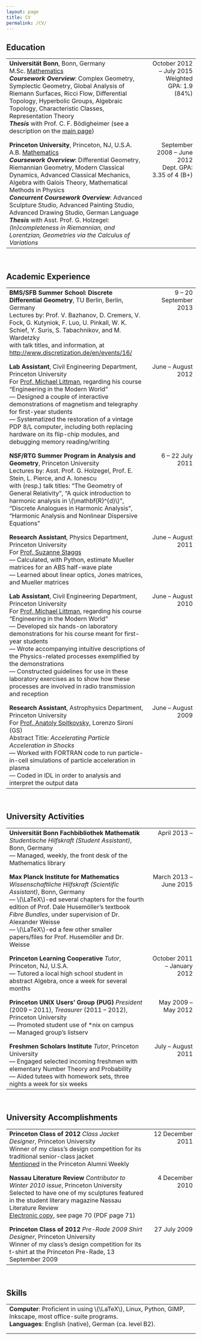 ```yaml
---
layout: page
title: CV
permalink: /CV/
---
```


<h2>Education</h2>
<p>
<table style="width:100%;border-collapse:collapse;">
<tr>
  <td style="width:75%;vertical-align:top;text-align:left;padding-bottom:15px;">
  <b>Universität Bonn</b>, Bonn, Germany<br>
  M.Sc. <a href="http://www.mathematics.uni-bonn.de/">Mathematics</a><br>
  <b><i>Coursework Overview</i></b>: Complex Geometry, Symplectic Geometry, Global Analysis of Riemann Surfaces, Ricci Flow, Differential Topology, Hyperbolic Groups, Algebraic Topology, Characteristic Classes, Representation Theory<br>
  <b><i>Thesis</i></b> with Prof. C. F. Bödigheimer (see a description on the <a href="/index.html">main page</a>)
  </td>
  <td style="width:25%;vertical-align:top;text-align:right;">
  October 2012 – July 2015<br>
  Weighted GPA: 1.9 (84%)
  </td>
</tr>
<tr>
  <td style="width:75%;vertical-align:top;text-align:left;">
  <b>Princeton University</b>, Princeton, NJ, U.S.A.<br>
  A.B. <a href="http://www.math.princeton.edu/">Mathematics</a><br>
  <b><i>Coursework Overview</i></b>: Differential Geometry, Riemannian Geometry, Modern Classical Dynamics, Advanced Classical Mechanics, Algebra with Galois Theory, Mathematical Methods in Physics<br>
  <b><i>Concurrent Coursework Overview</i></b>: Advanced Sculpture Studio, Advanced Painting Studio, Advanced Drawing Studio, German Language<br>
  <b><i>Thesis</i></b> with Asst. Prof. G. Holzegel: <i>(In)completeness in Riemannian, and Lorentzian, Geometries via the Calculus
of Variations</i>
  </td>
  <td style="width:25%;vertical-align:top;text-align:right;">
  September 2008 – June 2012<br>
  Dept. GPA: 3.35 of 4 (B+)
  </td>
</tr>
</table>
</p>
<br>

<h2>Academic Experience</h2>
<p>
<table style="width:100%;border-collapse:collapse;">
<tr>
  <td style="width:75%;vertical-align:top;text-align:left;padding-bottom:15px;">
  <b>BMS/SFB Summer School: Discrete Differential Geometry</b>, TU Berlin, Berlin, Germany<br>
  Lectures by: Prof. V. Bazhanov, D. Cremers, V. Fock, G. Kutyniok, F. Luo, U. Pinkall, W. K. Schief, Y. Suris, S. Tabachnikov, and M. Wardetzky<br>
  with talk titles, and information, at <a href="http://www.discretization.de/en/events/16/">http://www.discretization.de/en/events/16/</a>
  </td>
  <td style="width:25%;vertical-align:top;text-align:right;">
  9 – 20 September 2013
  </td>
</tr>
<tr>
  <td style="width:75%;vertical-align:top;text-align:left;padding-bottom:15px;">
  <b>Lab Assistant</b>, Civil Engineering Department, Princeton University<br>
For <a href="http://www.princeton.edu/~mlittman/">Prof. Michael Littman</a>, regarding his course “Engineering in the Modern World”<br>
— Designed a couple of interactive demonstrations of magnetism and telegraphy for first-year students<br>
— Systematized the restoration of a vintage PDP 8/L computer, including both replacing hardware on its flip-chip modules, and debugging memory reading/writing
  </td>
  <td style="width:25%;vertical-align:top;text-align:right;">
  June – August 2012
  </td>
</tr>
<tr>
  <td style="width:75%;vertical-align:top;text-align:left;padding-bottom:15px;">
  <b>NSF/RTG Summer Program in Analysis and Geometry</b>, Princeton University<br>
  Lectures by: Asst. Prof. G. Holzegel, Prof. E. Stein, L. Pierce, and A. Ionescu<br>
  with (resp.) talk titles: “The Geometry of General Relativity”, “A quick introduction to harmonic analysis in \(\mathbf{R}^{d}\)”, “Discrete Analogues in Harmonic Analysis”, “Harmonic Analysis and Nonlinear Dispersive Equations”
  </td>
  <td style="width:25%;vertical-align:top;text-align:right;">
  6 – 22 July 2011
  </td>
</tr>
<tr>
  <td style="width:75%;vertical-align:top;text-align:left;padding-bottom:15px;">
  <b>Research Assistant</b>, Physics Department, Princeton University<br>
  For <a href="http://www.princeton.edu/physics/people/display_person.xml?netid=staggs">Prof. Suzanne Staggs</a><br>
  — Calculated, with Python, estimate Mueller matrices for an ABS half-wave plate<br>
  — Learned about linear optics, Jones matrices, and Mueller matrices
  </td>
  <td style="width:25%;vertical-align:top;text-align:right;">
  June – August 2011
  </td>
</tr>
<tr>
  <td style="width:75%;vertical-align:top;text-align:left;padding-bottom:15px;">
  <b>Lab Assistant</b>, Civil Engineering Department, Princeton University<br>
  For <a href="http://www.princeton.edu/~mlittman/">Prof. Michael Littman</a>, regarding his course “Engineering in the Modern World”<br>
  — Developed six hands-on laboratory demonstrations for his course meant for first-year students<br>
  — Wrote accompanying intuitive descriptions of the Physics-related processes exemplified by the demonstrations<br>
  — Constructed guidelines for use in these laboratory exercises as to show how these processes are involved in radio transmission and reception
  </td>
  <td style="width:25%;vertical-align:top;text-align:right;">
  June – August 2010
  </td>
</tr>
<tr>
  <td style="width:75%;vertical-align:top;text-align:left;">
  <b>Research Assistant</b>, Astrophysics Department, Princeton University<br>
  For <a href="http://www.astro.princeton.edu/~anatoly/">Prof. Anatoly Spitkovsky</a>, Lorenzo Sironi (GS)<br>
  Abstract Title: <i>Accelerating Particle Acceleration in Shocks</i><br>
  — Worked with FORTRAN code to run particle-in-cell simulations of particle acceleration in plasma<br>
  — Coded in IDL in order to analysis and interpret the output data
  </td>
  <td style="width:25%;vertical-align:top;text-align:right;">
  June – August 2009
  </td>
</tr>
</table>
</p>
<br>

<h2>University Activities</h2>
<p>
<table style="width:100%;border-collapse:collapse;">
<tr>
  <td style="width:75%;vertical-align:top;text-align:left;padding-bottom:15px;">
  <b>Universität Bonn Fachbibliothek Mathematik</b> <i>Studentische Hilfskraft (Student Assistant)</i>, Bonn, Germany<br>
  — Managed, weekly, the front desk of the Mathematics library
  </td>
  <td style="width:25%;vertical-align:top;text-align:right;">
  April 2013 –
  </td>
</tr>
<tr>
  <td style="width:75%;vertical-align:top;text-align:left;padding-bottom:15px;">
  <b>Max Planck Institute for Mathematics</b> <i>Wissenschaftliche Hilfskraft (Scientific Assistant)</i>, Bonn, Germany<br>
  — \(\LaTeX\)-ed several chapters for the fourth edition of Prof. Dale Husemöller’s textbook <i>Fibre Bundles</i>, under supervision of Dr. Alexander Weisse<br>
  — \(\LaTeX\)-ed a few other smaller papers/files for Prof. Husemöller and Dr. Weisse
  </td>
  <td style="width:25%;vertical-align:top;text-align:right;">
  March 2013 – June 2015
  </td>
</tr>
<tr>
  <td style="width:75%;vertical-align:top;text-align:left;padding-bottom:15px;">
  <b>Princeton Learning Cooperative</b> <i>Tutor</i>, Princeton, NJ, U.S.A.<br>
  — Tutored a local high school student in abstract Algebra, once a week for several months
  </td>
  <td style="width:25%;vertical-align:top;text-align:right;">
  October 2011 – January 2012
  </td>
</tr>
<tr>
  <td style="width:75%;vertical-align:top;text-align:left;padding-bottom:15px;">
  <b>Princeton UNIX Users’ Group (PUG)</b> <i>President</i> (2009 – 2011), <i>Treasurer</i> (2011 – 2012), Princeton University<br>
  — Promoted student use of *nix on campus<br>
  — Managed group’s listserv
  </td>
  <td style="width:25%;vertical-align:top;text-align:right;">
  May 2009 – May 2012
  </td>
</tr>
<tr>
  <td style="width:75%;vertical-align:top;text-align:left;">
  <b>Freshmen Scholars Institute</b> <i>Tutor</i>, Princeton University<br>
  — Engaged selected incoming freshmen with elementary Number Theory and Probability<br>
  — Aided tutees with homework sets, three nights a week for six weeks
  </td>
  <td style="width:25%;vertical-align:top;text-align:right;">
  July – August 2011
  </td>
</tr>
</table>
</p>
<br>

<h2>University Accomplishments</h2>
<p>
<table style="width:100%;border-collapse:collapse;">
<tr>
  <td style="width:75%;vertical-align:top;text-align:left;padding-bottom:15px;">
  <b>Princeton Class of 2012</b> <i>Class Jacket Designer</i>, Princeton University<br>
  Winner of my class’s design competition for its traditional senior-class jacket<br>
  <a href="http://blogs.princeton.edu/paw/2012/05/a_century_after.html">Mentioned</a> in the Princeton Alumni Weekly
  </td>
  <td style="width:25%;vertical-align:top;text-align:right;">
  12 December 2011
  </td>
</tr>
<tr>
  <td style="width:75%;vertical-align:top;text-align:left;padding-bottom:15px;">
  <b>Nassau Literature Review</b> <i>Contributor to Winter 2010 issue</i>, Princeton University<br>
  Selected to have one of my sculptures featured in the student literary magazine Nassau Literature Review<br>
  <a href="http://nasslit.mycpanel.princeton.edu/pdfs/2010-winter.pdf">Electronic copy</a>, see page 70 (PDF page 71)
  </td>
  <td style="width:25%;vertical-align:top;text-align:right;">
  4 December 2010
  </td>
</tr>
<tr>
  <td style="width:75%;vertical-align:top;text-align:left">
  <b>Princeton Class of 2012</b> <i>Pre-Rade 2009 Shirt Designer</i>, Princeton University<br>
  Winner of my class’s design competition for its t-shirt at the Princeton Pre-Rade, 13 September 2009
  </td>
  <td style="width:25%;vertical-align:top;text-align:right;">
  27 July 2009
  </td>
</tr>
</table>
</p>
<br>

<h2>Skills</h2>
<p>
<table style="width:100%;border-collapse:collapse;">
<tr>
  <td style="width:75%;vertical-align:top;text-align:left;padding-bottom:15px;">
<b>Computer</b>: Proficient in using \(\LaTeX\), Linux, Python, GIMP, Inkscape, most office-suite programs.<br>
<b>Languages</b>: English (native), German (ca. level B2).
  </td>
</tr>
</table>
</p>
<br>
